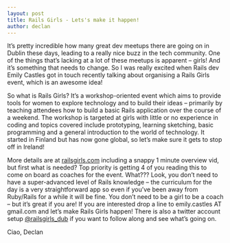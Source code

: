 ```yaml
---
layout: post
title: Rails Girls - Lets's make it happen!
author: declan
---
```


It’s pretty incredible how many great dev meetups there are going on in Dublin these days, leading to a really nice buzz in the tech community. One of the things that’s lacking at a lot of these meetups is apparent – girls! And it’s something that needs to change. So I was really excited when Rails dev Emily Castles got in touch recently talking about organising a Rails Girls event, which is an awesome idea!

So what is Rails Girls? It’s a workshop-oriented event which aims to provide tools for women to explore technology and to build their ideas – primarily by teaching attendees how to build a basic Rails application over the course of a weekend. The workshop is targeted at girls with little or no experience in coding and topics covered include prototyping, learning sketching, basic programming and a general introduction to the world of technology. It started in Finland but has now gone global, so let’s make sure it gets to stop off in Ireland!

More details are at [railsgirls.com](http://railsgirls.com) including a snappy 1 minute overview vid, but first what is needed? Top priority is getting 4 of you reading this to come on board as coaches for the event. What??? Look, you don’t need to have a super-advanced level of Rails knowledge – the curriculum for the day is a very straightforward app so even if you’ve been away from Ruby/Rails for a while it will be fine. You don’t need to be a girl to be a coach – but it’s great if you are! If you are interested drop a line to emily.castles AT gmail.com and let’s make Rails Girls happen! There is also a twitter account setup [@railsgirls_dub](http://twitter.com/railsgirls_dub) if you want to follow along and see what’s going on.

Ciao,
Declan

